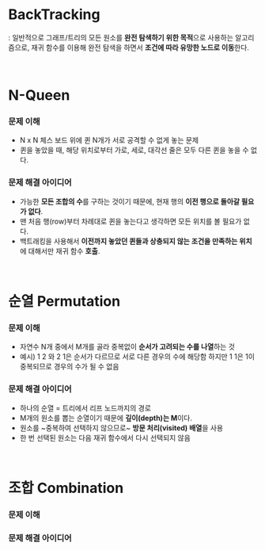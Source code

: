 # BackTracking

: 일반적으로 그래프/트리의 모든 원소를 **완전 탐색하기 위한 목적**으로 사용하는 알고리즘으로, 재귀 함수를 이용해 완전 탐색을 하면서 **조건에 따라 유망한 노드로 이동**한다.

<br/>

# N-Queen 
### 문제 이해
- N x N 체스 보드 위에 퀸 N개가 서로 공격할 수 없게 놓는 문제
- 퀸을 놓았을 때, 해당 위치로부터 가로, 세로, 대각선 줄은 모두 다른 퀸을 놓을 수 없다.


### 문제 해결 아이디어 
- 가능한 **모든 조합의 수**를 구하는 것이기 때문에, 현재 행의 **이전 행으로 돌아갈 필요가 없다**.
- 맨 처음 행(row)부터 차례대로 퀸을 놓는다고 생각하면 모든 위치를 볼 필요가 없다.
- 백트래킹을 사용해서 **이전까지 놓았던 퀸들과 상충되지 않는 조건을 만족하는 위치**에 대해서만 재귀 함수 **호출**.

<br/>

# 순열 Permutation
### 문제 이해 
- 자연수 N개 중에서 M개를 골라 중복없이 **순서가 고려되는 수를 나열**하는 것
- 예시) 1 2 와 2 1은 순서가 다르므로 서로 다른 경우의 수에 해당함 하지만 1 1은 1이 중복되므로 경우의 수가 될 수 없음


### 문제 해결 아이디어 
- 하나의 순열 = 트리에서 리프 노드까지의 경로
- M개의 원소를 뽑는 순열이기 때문에 **깊이(depth)는 M**이다.
- 원소를 ~중복하여 선택하지 않으므로~ **방문 처리(visited) 배열**을 사용
- 한 번 선택된 원소는 다음 재귀 함수에서 다시 선택되지 않음

<br/>

# 조합 Combination 
### 문제 이해 



### 문제 해결 아이디어 


